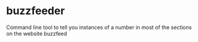 # buzzfeeder
Command line tool to tell you instances of a number in most of the sections on the website buzzfeed
